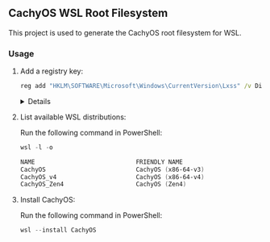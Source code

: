 ## CachyOS WSL Root Filesystem

This project is used to generate the CachyOS root filesystem for WSL.

### Usage

1. Add a registry key:

    ```cmd
    reg add "HKLM\SOFTWARE\Microsoft\Windows\CurrentVersion\Lxss" /v DistributionListUrlAppend /t REG_SZ /d "https://github.com/okrc/CachyOS-WSL/releases/latest/download/DistributionInfo.json" /f
    ```

    <details>

    ```powershell
    New-ItemProperty -Path HKLM:\SOFTWARE\Microsoft\Windows\CurrentVersion\Lxss -Name DistributionListUrlAppend -Force -Type String -Value https://github.com/okrc/CachyOS-WSL/releases/latest/download/DistributionInfo.json
    ```
    </details>

2. List available WSL distributions:

    Run the following command in PowerShell:
    ```powershell
    wsl -l -o
    
    NAME                            FRIENDLY NAME
    CachyOS                         CachyOS (x86-64-v3)
    CachyOS_v4                      CachyOS (x86-64-v4)
    CachyOS_Zen4                    CachyOS (Zen4)
    ```

3. Install CachyOS:

    Run the following command in PowerShell:
    ```powershell
    wsl --install CachyOS
    ```
